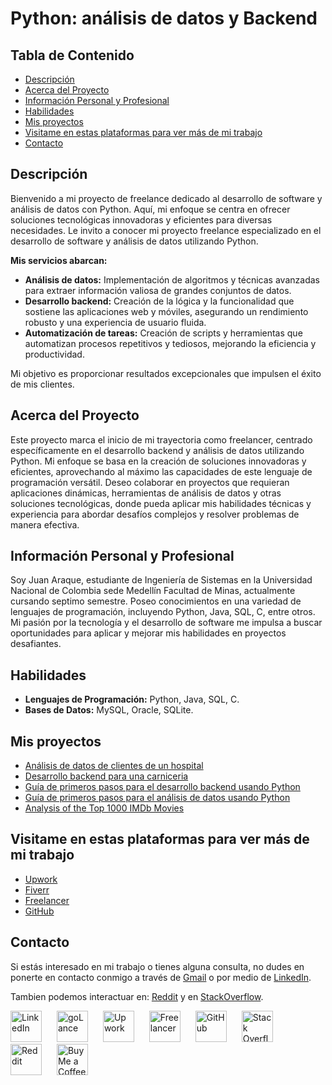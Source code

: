 # Python: análisis de datos y Backend

## Tabla de Contenido

- [Descripción](#Descripción)
- [Acerca del Proyecto](#Acerca-del-proyecto)
- [Información Personal y Profesional](#Información-personal-y-profesional)
- [Habilidades](#Habilidades)
- [Mis proyectos](#Mis-proyectos)
- [Visitame en estas plataformas para ver más de mi trabajo ](#Visitame-en-estas-plataformas-para-ver-más-de-mi-trabajo)
- [Contacto](#Contacto)

## Descripción

Bienvenido a mi proyecto de freelance dedicado al desarrollo de software y análisis de datos con Python. Aquí, mi enfoque se centra en ofrecer soluciones tecnológicas innovadoras y eficientes para diversas necesidades. 
Le invito a conocer mi proyecto freelance especializado en el desarrollo de software y análisis de datos utilizando Python.

**Mis servicios abarcan:**

- **Análisis de datos:** Implementación de algoritmos y técnicas avanzadas para extraer información valiosa de grandes conjuntos de datos.
- **Desarrollo backend:** Creación de la lógica y la funcionalidad que sostiene las aplicaciones web y móviles, asegurando un rendimiento robusto y una experiencia de usuario fluida.
- **Automatización de tareas:** Creación de scripts y herramientas que automatizan procesos repetitivos y tediosos, mejorando la eficiencia y productividad.

Mi objetivo es proporcionar resultados excepcionales que impulsen el éxito de mis clientes. 

## Acerca del Proyecto

Este proyecto marca el inicio de mi trayectoria como freelancer, centrado específicamente en el desarrollo backend y análisis de datos utilizando Python. Mi enfoque se basa en la creación de soluciones innovadoras y eficientes, aprovechando al máximo las capacidades de este lenguaje de programación versátil. Deseo colaborar en proyectos que requieran aplicaciones dinámicas, herramientas de análisis de datos y otras soluciones tecnológicas, donde pueda aplicar mis habilidades técnicas y experiencia para abordar desafíos complejos y resolver problemas de manera efectiva.

## Información Personal y Profesional

Soy Juan Araque, estudiante de Ingeniería de Sistemas en la Universidad Nacional de Colombia sede Medellín Facultad de Minas, actualmente cursando septimo semestre. Poseo conocimientos en una variedad de lenguajes de programación, incluyendo Python, Java, SQL, C, entre otros. Mi pasión por la tecnología y el desarrollo de software me impulsa a buscar oportunidades para aplicar y mejorar mis habilidades en proyectos desafiantes.

## Habilidades

- **Lenguajes de Programación:** Python, Java, SQL, C.
- **Bases de Datos:** MySQL, Oracle, SQLite.

## Mis proyectos

- [Análisis de datos de clientes de un hospital](https://github.com/JuanAraque11/Anlisis_clientes/tree/main)
- [Desarrollo backend para una carniceria](https://github.com/JuanAraque11/Gestion-carniceria)
- [Guía de primeros pasos para el desarrollo backend usando Python](https://github.com/JuanAraque11/Guia_DesarrolloBackend/tree/main)
- [Guía de primeros pasos para el análisis de datos usando Python](https://github.com/JuanAraque11/Guia_AnalisisDeDatos)
- [Analysis of the Top 1000 IMDb Movies](https://github.com/JuanAraque11/Analysis_Movies)

## Visitame en estas plataformas para ver más de mi trabajo 

- [Upwork](https://www.upwork.com/workwith/juanjosee)
- [Fiverr](https://www.fiverr.com/juanjechav?public_mode=true)
- [Freelancer](https://www.freelancer.com/u/JuanJEchav?sb=t)
- [GitHub](https://github.com/JuanAraque11)

## Contacto

Si estás interesado en mi trabajo o tienes alguna consulta, no dudes en ponerte en contacto conmigo a través de [Gmail](mailto:jechavarriaa@unal.edu.co) o por medio de [LinkedIn](https://www.linkedin.com/in/juan-jose-echavarria-araque-a92286296?lipi=urn%3Ali%3Apage%3Ad_flagship3_profile_view_base_contact_details%3BN9njGT2wSqSVssRkJVAMYQ%3D%3D).

Tambien podemos interactuar en:
[Reddit](https://www.reddit.com/user/JuanAraque/?utm_source=share&utm_medium=web3x&utm_name=web3xcss&utm_term=1&utm_content=share_button) y en
[StackOverflow](https://stackoverflow.com/users/23627062/juan-jose-echavarria-araque).

<p>
  <a href="www.linkedin.com/in/juan-jose-echavarria-araque-a92286296"><img src="https://cdn.worldvectorlogo.com/logos/linkedin-icon-2.svg" alt="LinkedIn" width="50" style="margin-right: 20px;"></a>
  <a href="https://golance.com/freelancer/anderson.bedoya.ciro"><img src="https://res-1.cloudinary.com/golance/image/upload/q_auto:good/v1/blog_staging/icon-round-white-BG.svg" alt="goLance" width="50" style="margin-right: 20px;"></a>
  <a href="https://www.upwork.com/freelancers/~017adf9fda4a06cf8a"><img src="https://cdn.worldvectorlogo.com/logos/upwork-roundedsquare-1.svg" alt="Upwork" width="50" style="margin-right: 20px;"></a>
  <a href="https://www.freelancer.com/u/bluessyjazz"><img src="https://cdn.worldvectorlogo.com/logos/freelancer-1.svg" alt="Freelancer" width="50" style="margin-right: 20px;"></a>  
  <a href="https://github.com/BluessyJazz"><img src="https://cdn.worldvectorlogo.com/logos/github-icon-2.svg" alt="GitHub" width="50" style="margin-right: 20px;"></a>
  <a href="https://stackoverflow.com/users/24114620/anderson-bedoya-ciro"><img src="https://cdn.worldvectorlogo.com/logos/stack-overflow.svg" alt="Stack Overflow" width="50" style="margin-right: 20px;"></a>
  <a href="https://www.reddit.com/user/BluessyJazz/"><img src="https://cdn.worldvectorlogo.com/logos/reddit-4.svg" alt="Reddit" width="50" style="margin-right: 20px;"></a>
  <a href="https://buymeacoffee.com/bluessyjazz"><img src="https://studio.buymeacoffee.com/assets/img/qr-logo.svg" alt="Buy Me a Coffee" width="50" style="margin-right: 20px;"></a>
</p>

